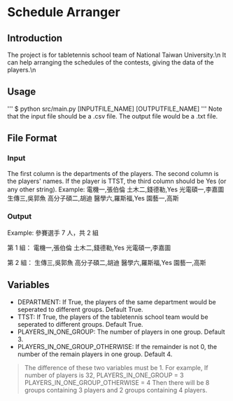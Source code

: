 # Schedule Arranger

## Introduction
The project is for tabletennis school team of National Taiwan University.\n
It can help arranging the schedules of the contests, giving the data of the players.\n

## Usage
'''
$ python src/main.py [INPUTFILE_NAME] [OUTPUTFILE_NAME]
'''
Note that the input file should be a .csv file. The output file would be a .txt file.

## File Format
### Input
The first column is the departments of the players.
The second column is the players' names.
If the player is TTST, the third column should be Yes (or any other string).
Example: 
電機一,張伯倫
土木二,錢德勒,Yes
光電碩一,李嘉圖
生傳三,吳郭魚
高分子碩二,胡迪
醫學六,羅斯福,Yes
園藝一,高斯
### Output
Example:
參賽選手 7 人，共 2 組

第 1 組： 
電機一,張伯倫
土木二,錢德勒,Yes
光電碩一,李嘉圖

第 2 組：
生傳三,吳郭魚
高分子碩二,胡迪
醫學六,羅斯福,Yes
園藝一,高斯

## Variables
* DEPARTMENT: If True, the players of the same department would be seperated to different groups. Default True.
* TTST: If True, the players of the tabletennis school team would be seperated to different groups. Default True.
* PLAYERS_IN_ONE_GROUP: The number of players in one group. Default 3.
* PLAYERS_IN_ONE_GROUP_OTHERWISE: If the remainder is not 0, the number of the remain players in one group. Default 4.
> The difference of these two variables must be 1.
> For example, 
> If number of players is 32, 
> PLAYERS_IN_ONE_GROUP = 3
> PLAYERS_IN_ONE_GROUP_OTHERWISE = 4
> Then there will be 8 groups containing 3 players and 2 groups 
> containing 4 players.